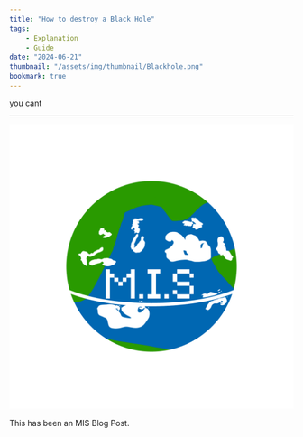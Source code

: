 ```yaml
---
title: "How to destroy a Black Hole"
tags:
    - Explanation
    - Guide
date: "2024-06-21"
thumbnail: "/assets/img/thumbnail/Blackhole.png"
bookmark: true
---
```


you cant

---

![MIS Logo](/assets/miko.png)

This has been an MIS Blog Post.
